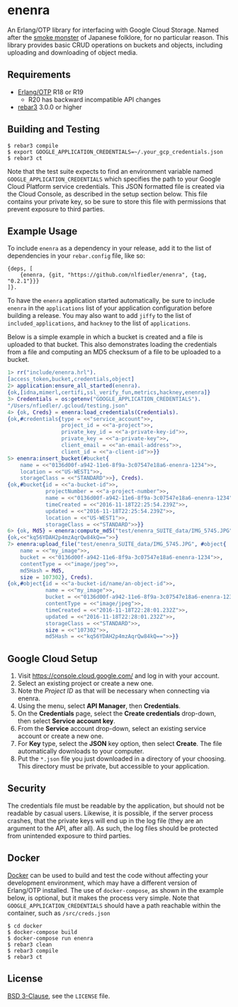 # enenra

An Erlang/OTP library for interfacing with Google Cloud Storage. Named after the [smoke monster](https://en.wikipedia.org/wiki/Enenra) of Japanese folklore, for no particular reason. This library provides basic CRUD operations on buckets and objects, including uploading and downloading of object media.

## Requirements

* [Erlang/OTP](http://www.erlang.org) R18 or R19
    * R20 has backward incompatible API changes
* [rebar3](https://github.com/erlang/rebar3/) 3.0.0 or higher

## Building and Testing

```
$ rebar3 compile
$ export GOOGLE_APPLICATION_CREDENTIALS=~/.your_gcp_credentials.json
$ rebar3 ct
```

Note that the test suite expects to find an environment variable named `GOOGLE_APPLICATION_CREDENTIALS` which specifies the path to your Google Cloud Platform service credentials. This JSON formatted file is created via the Cloud Console, as described in the setup section below. This file contains your private key, so be sure to store this file with permissions that prevent exposure to third parties.

## Example Usage

To include `enenra` as a dependency in your release, add it to the list of dependencies in your `rebar.config` file, like so:

```
{deps, [
    {enenra, {git, "https://github.com/nlfiedler/enenra", {tag, "0.2.1"}}}
]}.
```

To have the `enenra` application started automatically, be sure to include `enenra` in the `applications` list of your application configuration before building a release. You may also want to add `jiffy` to the list of `included_applications`, and `hackney` to the list of `applications`.

Below is a simple example in which a bucket is created and a file is uploaded to that bucket. This also demonstrates loading the credentials from a file and computing an MD5 checksum of a file to be uploaded to a bucket.

```erlang
1> rr("include/enenra.hrl").
[access_token,bucket,credentials,object]
2> application:ensure_all_started(enenra).
{ok,[idna,mimerl,certifi,ssl_verify_fun,metrics,hackney,enenra]}
3> Credentials = os:getenv("GOOGLE_APPLICATION_CREDENTIALS").
"/Users/nfiedler/.gcloud/testing.json"
4> {ok, Creds} = enenra:load_credentials(Credentials).
{ok,#credentials{type = <<"service_account">>,
                 project_id = <<"a-project">>,
                 private_key_id = <<"a-private-key-id">>,
                 private_key = <<"a-private-key">>,
                 client_email = <<"an-email-address">>,
                 client_id = <<"a-client-id">>}}
5> enenra:insert_bucket(#bucket{
    name = <<"0136d00f-a942-11e6-8f9a-3c07547e18a6-enenra-1234">>,
    location = <<"US-WEST1">>,
    storageClass = <<"STANDARD">>}, Creds).
{ok,#bucket{id = <<"a-bucket-id">>,
            projectNumber = <<"a-project-number">>,
            name = <<"0136d00f-a942-11e6-8f9a-3c07547e18a6-enenra-1234">>,
            timeCreated = <<"2016-11-18T22:25:54.239Z">>,
            updated = <<"2016-11-18T22:25:54.239Z">>,
            location = <<"US-WEST1">>,
            storageClass = <<"STANDARD">>}}
6> {ok, Md5} = enenra:compute_md5("test/enenra_SUITE_data/IMG_5745.JPG").
{ok,<<"kq56YDAH2p4mzAqrQw84kQ==">>}
7> enenra:upload_file("test/enenra_SUITE_data/IMG_5745.JPG", #object{
    name = <<"my_image">>,
    bucket = <<"0136d00f-a942-11e6-8f9a-3c07547e18a6-enenra-1234">>,
    contentType = <<"image/jpeg">>,
    md5Hash = Md5,
    size = 107302}, Creds).
{ok,#object{id = <<"a-bucket-id/name/an-object-id">>,
            name = <<"my_image">>,
            bucket = <<"0136d00f-a942-11e6-8f9a-3c07547e18a6-enenra-1234">>,
            contentType = <<"image/jpeg">>,
            timeCreated = <<"2016-11-18T22:28:01.232Z">>,
            updated = <<"2016-11-18T22:28:01.232Z">>,
            storageClass = <<"STANDARD">>,
            size = <<"107302">>,
            md5Hash = <<"kq56YDAH2p4mzAqrQw84kQ==">>}}
```

## Google Cloud Setup

1. Visit https://console.cloud.google.com/ and log in with your account.
1. Select an existing project or create a new one.
1. Note the *Project ID* as that will be necessary when connecting via enenra.
1. Using the menu, select **API Manager**, then **Credentials**.
1. On the **Credentials** page, select the **Create credentials** drop-down, then select **Service account key**.
1. From the **Service** account drop-down, select an existing service account or create a new one.
1. For **Key** type, select the **JSON** key option, then select **Create**. The file automatically downloads to your computer.
1. Put the `*.json` file you just downloaded in a directory of your choosing. This directory must be private, but accessible to your application.

## Security

The credentials file must be readable by the application, but should not be readable by casual users. Likewise, it is possible, if the server process crashes, that the private keys will end up in the log file (they are an argument to the API, after all). As such, the log files should be protected from unintended exposure to third parties.

## Docker

[Docker](https://www.docker.com) can be used to build and test the code without affecting your development environment, which may have a different version of Erlang/OTP installed. The use of `docker-compose`, as shown in the example below, is optional, but it makes the process very simple. Note that `GOOGLE_APPLICATION_CREDENTIALS` should have a path reachable within the container, such as `/src/creds.json`

```shell
$ cd docker
$ docker-compose build
$ docker-compose run enenra
$ rebar3 clean
$ rebar3 compile
$ rebar3 ct
```

## License

[BSD 3-Clause](https://opensource.org/licenses/BSD-3-Clause), see the `LICENSE` file.
